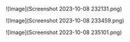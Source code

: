 ![Image](Screenshot 2023-10-08 232131.png)

![Image](Screenshot 2023-10-08 233459.png)

![Image](Screenshot 2023-10-08 235101.png)
